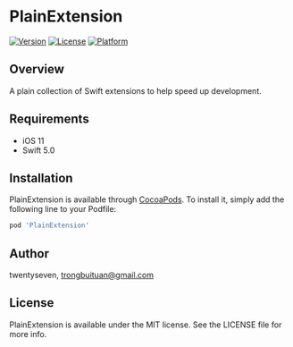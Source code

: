 # PlainExtension

[![Version](https://img.shields.io/cocoapods/v/PlainExtension.svg?style=flat)](https://cocoapods.org/pods/PlainExtension)
[![License](https://img.shields.io/cocoapods/l/PlainExtension.svg?style=flat)](https://cocoapods.org/pods/PlainExtension)
[![Platform](https://img.shields.io/cocoapods/p/PlainExtension.svg?style=flat)](https://cocoapods.org/pods/PlainExtension)

## Overview

A plain collection of Swift extensions to help speed up development.

## Requirements
* iOS 11
* Swift 5.0

## Installation

PlainExtension is available through [CocoaPods](https://cocoapods.org). To install
it, simply add the following line to your Podfile:

```ruby
pod 'PlainExtension'
```

## Author

twentyseven, trongbuituan@gmail.com

## License

PlainExtension is available under the MIT license. See the LICENSE file for more info.
